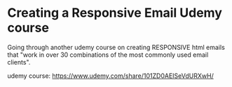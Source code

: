 # Creating a Responsive Email Udemy course
Going through another udemy course on creating RESPONSIVE html emails that "work in over 30 combinations of the most commonly used email clients".

udemy course:
https://www.udemy.com/share/101ZD0AEISeVdURXwH/
